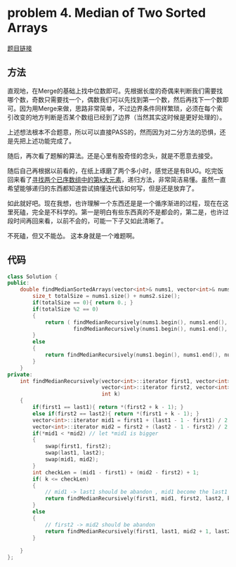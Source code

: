 # problem 4. Median of Two Sorted Arrays

[题目链接](https://leetcode.com/problems/median-of-two-sorted-arrays/)

## 方法

直观地，在Merge的基础上找中位数即可。先根据长度的奇偶来判断我们需要找哪个数，奇数只需要找一个，偶数我们可以先找到第一个数，然后再找下一个数即可。因为用Merge来做，思路非常简单，不过边界条件同样繁琐，必须在每个索引改变的地方判断是否某个数组已经到了边界（当然其实这时候是更好处理的）。

上述想法根本不合题意，所以可以直接PASS的，然而因为对二分方法的恐惧，还是先把上述功能完成了。

随后，再次看了题解的算法。还是心里有股奇怪的念头，就是不愿意去接受。

随后自己再根据以前看的，在纸上琢磨了两个多小时，感觉还是有BUG。吃完饭回来看了[寻找两个已序数组中的第k大元素](http://www.cnblogs.com/XjChenny/p/3161592.html)，递归方法，非常简洁易懂。虽然一直希望能够递归的东西都知道尝试搞懂迭代该如何写，但是还是放弃了。

如此就好吧。现在我想，也许理解一个东西还是是一个循序渐进的过程，现在在这里死磕，完全是不科学的。第一是明白有些东西真的不是都会的，第二是，也许过段时间再回来看，以前不会的，可能一下子又如此清晰了。

不死磕，但又不能怂。 这本身就是一个难题啊。

## 代码

```C++
class Solution {
public:
    double findMedianSortedArrays(vector<int>& nums1, vector<int>& nums2) {
        size_t totalSize = nums1.size() + nums2.size();
        if(totalSize == 0){ return 0.; }
        if(totalSize %2 == 0)
        {
            return ( findMedianRecursively(nums1.begin(), nums1.end(), nums2.begin(), nums2.end(), totalSize/2) + 
                     findMedianRecursively(nums1.begin(), nums1.end(), nums2.begin(), nums2.end(), totalSize/2 + 1)) / 2.;
        }
        else
        {
            return findMedianRecursively(nums1.begin(), nums1.end(), nums2.begin(), nums2.end(), totalSize/2 + 1);
        }
    }
private:
    int findMedianRecursively(vector<int>::iterator first1, vector<int>::iterator last1,
                              vector<int>::iterator first2, vector<int>::iterator last2,
                              int k)
    {
        if(first1 == last1){ return *(first2 + k - 1); }
        else if(first2 == last2){ return *(first1 + k - 1); }
        vector<int>::iterator mid1 = first1 + (last1 - 1 - first1) / 2;
        vector<int>::iterator mid2 = first2 + (last2 - 1 - first2) / 2;
        if(*mid1 < *mid2) // let *mid1 is bigger
        {
            swap(first1, first2);
            swap(last1, last2);
            swap(mid1, mid2);
        }
        int checkLen = (mid1 - first1) + (mid2 - first2) + 1;
        if( k <= checkLen)
        {
            // mid1 -> last1 should be abandon , mid1 become the last1
            return findMedianRecursively(first1, mid1, first2, last2, k);
        }
        else
        {
            // first2 -> mid2 should be abandon
            return findMedianRecursively(first1, last1, mid2 + 1, last2, k - (mid2 - first2) - 1);
        }
        
    }
};
```